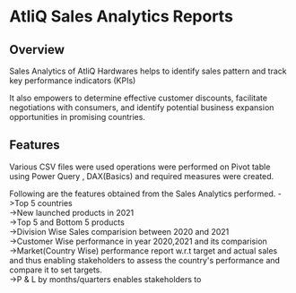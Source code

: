 # AtliQ Sales Analytics Reports

## Overview

Sales Analytics of AtliQ Hardwares helps to identify sales pattern and track key performance indicators (KPIs)

It also empowers to determine effective customer discounts, facilitate negotiations with consumers, and identify potential business expansion opportunities in promising countries.

## Features
Various CSV files were used operations were performed on Pivot table using Power Query , DAX(Basics) and required measures were created.

Following are the features obtained from the Sales Analytics performed.
->Top 5 countries\
->New launched products in 2021\
->Top 5 and Bottom 5 products\
->Division Wise Sales comparision between 2020 and 2021\
->Customer Wise performance in year 2020,2021 and its comparision\
->Market(Country Wise) performance report w.r.t target and actual sales and thus enabling stakeholders to assess the country's performance and compare it to set targets.\
->P & L by months/quarters enables stakeholders to 






